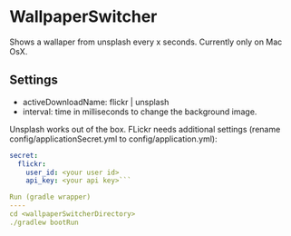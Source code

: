 WallpaperSwitcher
=================
Shows a wallaper from unsplash every x seconds.
Currently only on Mac OsX.

Settings
----
- activeDownloadName: flickr | unsplash
- interval: time in milliseconds to change the background image.

Unsplash works out of the box. FLickr needs additional settings (rename config/applicationSecret.yml to config/application.yml):
```yml
secret:
  flickr:
    user_id: <your user id>
    api_key: <your api key>```   

Run (gradle wrapper)
----
cd <wallpaperSwitcherDirectory>
./gradlew bootRun



